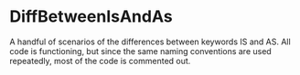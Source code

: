 # DiffBetweenIsAndAs
A handful of scenarios of the differences between keywords IS and AS. All code is functioning, but since the same naming conventions are used repeatedly, most of the code is commented out.
